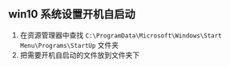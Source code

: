 ## win10 系统设置开机自启动

1. 在资源管理器中查找 `C:\ProgramData\Microsoft\Windows\Start Menu\Programs\StartUp` 文件夹
2. 把需要开机自启动的文件放到文件夹下

